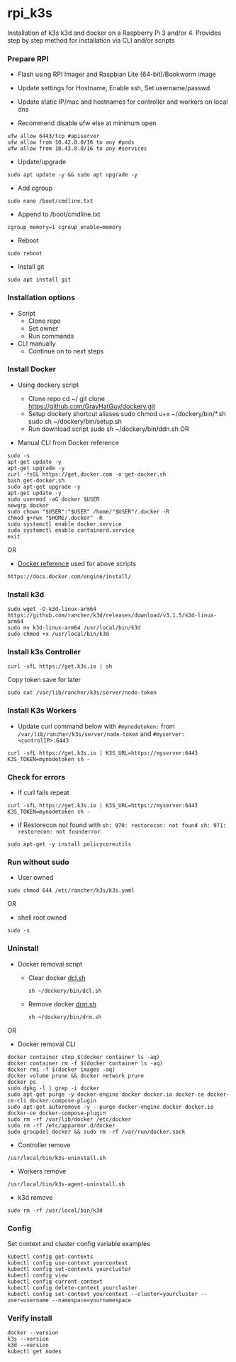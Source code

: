 # rpi_k3s
Installation of k3s k3d and docker on a Raspberry Pi 3 and/or 4. Provides step by step method for installation via CLI and/or scripts

### Prepare RPI
- Flash using RPI Imager and Raspbian Lite (64-bit)/Bookworm image

- Update settings for Hostname, Enable ssh, Set username/passwd

- Update static IP/mac and hostnames for controller and workers on local dns

- Recommend disable ufw else at minimum open
```
ufw allow 6443/tcp #apiserver
ufw allow from 10.42.0.0/16 to any #pods
ufw allow from 10.43.0.0/16 to any #services
```
- Update/upgrade
```
sudo apt update -y && sudo apt upgrade -y
```
- Add cgroup 
```
sudo nano /boot/cmdline.txt
```
- Append to /boot/cmdline.txt
```
cgroup_memory=1 cgroup_enable=memory
```
- Reboot
```
sudo reboot
```
- Install git
```
sudo apt install git
```
### Installation options
- Script
  - Clone repo
  - Set owner
  - Run commands
- CLI manually
  - Continue on to next steps
### Install Docker 

- Using dockery script
    * Clone repo
    cd ~/
    git clone https://github.com/GrayHatGuy/dockery.git
    * Setup dockery shortcut aliases
    sudo chmod u+x ~/dockery/bin/*.sh
    sudo sh ~/dockery/bin/setup.sh
    * Run download script
    sudo sh ~/dockery/bin/ddn.sh
OR

- Manual CLI from Docker reference
```
sudo -s
apt-get update -y
apt-get upgrade -y
curl -fsSL https://get.docker.com -o get-docker.sh
bash get-docker.sh
sudo apt-get upgrade -y
apt-get update -y
sudo usermod -aG docker $USER
newgrp docker
sudo chown "$USER":"$USER" /home/"$USER"/.docker -R
chmod g+rwx "$HOME/.docker" -R
sudo systemctl enable docker.service
sudo systemctl enable containerd.service
exit
```
OR

- [Docker reference](https://docs.docker.com/engine/install/) used for above scripts
```
https://docs.docker.com/engine/install/
```
### Install k3d
```
sudo wget -O k3d-linux-arm64 https://github.com/rancher/k3d/releases/download/v3.1.5/k3d-linux-arm64
sudo mv k3d-linux-arm64 /usr/local/bin/k3d
sudo chmod +x /usr/local/bin/k3d
```
### Install k3s Controller
```
curl -sfL https://get.k3s.io | sh 
```
Copy token save for later
```
sudo cat /var/lib/rancher/k3s/server/node-token
```
###	Install K3s Workers
- Update curl command below with ```#mynodetoken:``` from ```/var/lib/rancher/k3s/server/node-token``` and ```#myserver: <controlIP>:6443```
```
curl -sfL https://get.k3s.io | K3S_URL=https://myserver:6443 K3S_TOKEN=mynodetoken sh -
```
###	Check for errors
- If curl fails repeat
```
curl -sfL https://get.k3s.io | K3S_URL=https://myserver:6443 K3S_TOKEN=mynodetoken sh -
```
- if Restorecon not found with ```sh: 970: restorecon: not found sh: 971: restorecon: not founderror```
```
sudo apt-get -y install policycoreutils
```
### Run without sudo 
- User owned
```
sudo chmod 644 /etc/rancher/k3s/k3s.yaml
```
OR

- shell root owned
```
sudo -s
```
###	Uninstall
- Docker removal script

  - Clear docker [dcl.sh](https://github.com/GrayHatGuy/dockery/blob/4f9972c302939bb545ec86be3963e3a42c82a3ce/bin/dcl.sh)
    ```
    sh ~/dockery/bin/dcl.sh
    ```
  - Remove docker [drm.sh](https://github.com/GrayHatGuy/dockery/blob/4f9972c302939bb545ec86be3963e3a42c82a3ce/bin/drm.sh) 
    ```
    sh ~/dockery/bin/drm.sh 
    ```
OR

- Docker removal CLI
```
docker container stop $(docker container ls -aq)
docker container rm -f $(docker container ls -aq)
docker rmi -f $(docker images -aq)
docker volume prune && docker network prune
docker ps
sudo dpkg -l | grep -i docker
sudo apt-get purge -y docker-engine docker docker.io docker-ce docker-ce-cli docker-compose-plugin 
sudo apt-get autoremove -y --purge docker-engine docker docker.io docker-ce docker-compose-plugin 
sudo rm -rf /var/lib/docker /etc/docker
sudo rm -rf /etc/apparmor.d/docker
sudo groupdel docker && sudo rm -rf /var/run/docker.sock
```
- Controller remove 
```
/usr/local/bin/k3s-uninstall.sh
```
- Workers remove
```
/usr/local/bin/k3s-agent-uninstall.sh
```
- k3d remove
```
sudo rm -rf /usr/local/bin/k3d
```
### Config 
Set context and cluster config variable examples
```
kubectl config get-contexts
kubectl config use-context yourcontext
kubectl config set-contexts yourcluster
kubectl config view
kubectl config current-context
kubectl config delete-context yourcluster
kubectl config set-context yourcontext --cluster=yourcluster --user=username --namespace=yournamespace
```
###	Verify install
```
docker --version
k3s --version
k3d --version
kubectl get nodes
``` 
